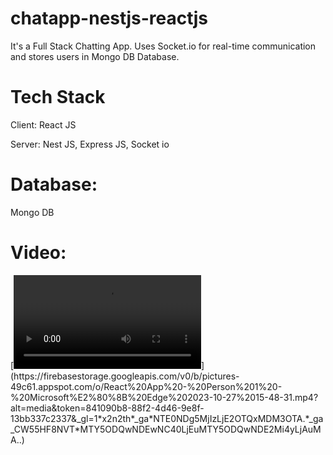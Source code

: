 # chatapp-nestjs-reactjs

It's a Full Stack Chatting App. Uses Socket.io for real-time communication and stores users in Mongo DB Database.

# Tech Stack
Client: 
React JS

Server: 
Nest JS, 
Express JS, 
Socket io

# Database: 
Mongo DB

# Video: 
[![Video Title](https://firebasestorage.googleapis.com/v0/b/pictures-49c61.appspot.com/o/React%20App%20-%20Person%201%20-%20Microsoft%E2%80%8B%20Edge%202023-10-27%2015-48-31.mp4?alt=media&token=841090b8-88f2-4d46-9e8f-13bb337c2337&_gl=1*x2n2th*_ga*NTE0NDg5MjIzLjE2OTQxMDM3OTA.*_ga_CW55HF8NVT*MTY5ODQwNDEwNC40LjEuMTY5ODQwNDE2Mi4yLjAuMA..)](https://firebasestorage.googleapis.com/v0/b/pictures-49c61.appspot.com/o/React%20App%20-%20Person%201%20-%20Microsoft%E2%80%8B%20Edge%202023-10-27%2015-48-31.mp4?alt=media&token=841090b8-88f2-4d46-9e8f-13bb337c2337&_gl=1*x2n2th*_ga*NTE0NDg5MjIzLjE2OTQxMDM3OTA.*_ga_CW55HF8NVT*MTY5ODQwNDEwNC40LjEuMTY5ODQwNDE2Mi4yLjAuMA..)

